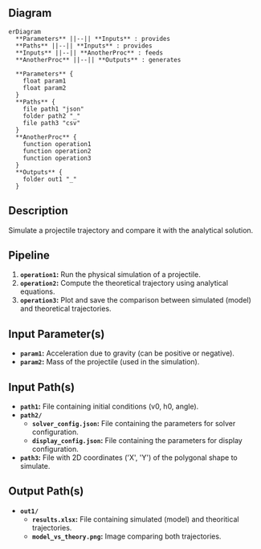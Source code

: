 ## Diagram

```mermaid
erDiagram
  **Parameters** ||--|| **Inputs** : provides
  **Paths** ||--|| **Inputs** : provides
  **Inputs** ||--|| **AnotherProc** : feeds
  **AnotherProc** ||--|| **Outputs** : generates

  **Parameters** {
    float param1
    float param2
  }
  **Paths** {
    file path1 "json"
    folder path2 "_"
    file path3 "csv"
  }
  **AnotherProc** {
    function operation1
    function operation2
    function operation3
  }
  **Outputs** {
    folder out1 "_"
  }
```

## Description

Simulate a projectile trajectory and compare it with the analytical solution.

## Pipeline

1. **`operation1`:** Run the physical simulation of a projectile.
2. **`operation2`:** Compute the theoretical trajectory using analytical equations.
3. **`operation3`:** Plot and save the comparison between simulated (model) and theoretical trajectories.


## Input Parameter(s)

- **`param1`:** Acceleration due to gravity (can be positive or negative).
- **`param2`:** Mass of the projectile (used in the simulation).

## Input Path(s)

- **`path1`:** File containing initial conditions (v0, h0, angle).
- **`path2/`**
  - **`solver_config.json`:** File containing the parameters for solver configuration.
  - **`display_config.json`:** File containing the parameters for display configuration.
- **`path3`:** File with 2D coordinates ('X', 'Y') of the polygonal shape to simulate.

## Output Path(s)

- **`out1/`**
  - **`results.xlsx`:** File containing simulated (model) and theoritical trajectories.
  - **`model_vs_theory.png`:** Image comparing both trajectories.